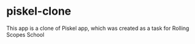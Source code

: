 # piskel-clone
This app is a clone of Piskel app, which was created as a task for Rolling Scopes School

